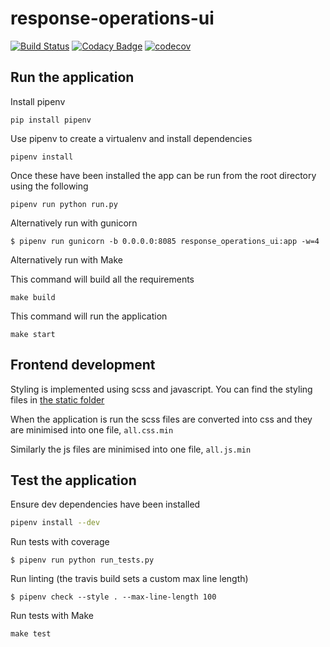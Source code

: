 # response-operations-ui
[![Build Status](https://travis-ci.org/ONSdigital/response-operations-ui.svg?branch=master)](https://travis-ci.org/ONSdigital/response-operations-ui)
[![Codacy Badge](https://api.codacy.com/project/badge/Grade/5c72e3cdb35b487ea0f462f8b3ee4606)](https://www.codacy.com/app/andrewmil/response-operations-ui?utm_source=github.com&amp;utm_medium=referral&amp;utm_content=ONSdigital/response-operations-ui&amp;utm_campaign=Badge_Grade)
[![codecov](https://codecov.io/gh/ONSdigital/response-operations-ui/branch/master/graph/badge.svg)](https://codecov.io/gh/ONSdigital/response-operations-ui)

Run the application
-------------------
Install pipenv
```
pip install pipenv
```

Use pipenv to create a virtualenv and install dependencies
```
pipenv install
```

Once these have been installed the app can be run from the root directory using the following
```
pipenv run python run.py
```

Alternatively run with gunicorn
```
$ pipenv run gunicorn -b 0.0.0.0:8085 response_operations_ui:app -w=4
```

Alternatively run with Make

This command will build all the requirements
```
make build
```
This command will run the application
```
make start
```
Frontend development
-------------------
Styling is implemented using scss and javascript. You can find the styling files in [the static folder](response_operations_ui/static)

When the application is run the scss files are converted into css and they are minimised into one file, `all.css.min`

Similarly the js files are minimised into one file, `all.js.min`

Test the application
--------------------
Ensure dev dependencies have been installed
```bash
pipenv install --dev
```
Run tests with coverage
```
$ pipenv run python run_tests.py
```

Run linting (the travis build sets a custom max line length)
```
$ pipenv check --style . --max-line-length 100
```

Run tests with Make
```
make test
```
